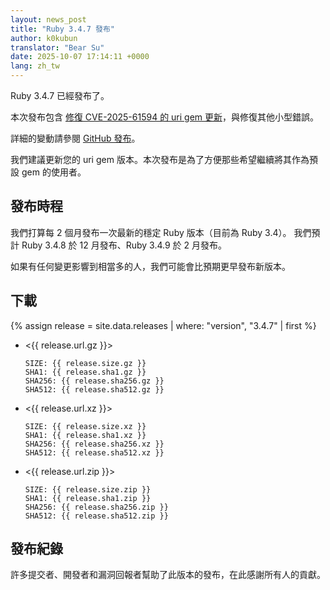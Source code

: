 ```yaml
---
layout: news_post
title: "Ruby 3.4.7 發布"
author: k0kubun
translator: "Bear Su"
date: 2025-10-07 17:14:11 +0000
lang: zh_tw
---
```


Ruby 3.4.7 已經發布了。

本次發布包含 [修復 CVE-2025-61594 的 uri gem 更新](https://www.ruby-lang.org/en/news/2025/10/07/uri-cve-2025-61594/)，與修復其他小型錯誤。

詳細的變動請參閱 [GitHub 發布](https://github.com/ruby/ruby/releases/tag/v3_4_7)。

我們建議更新您的 uri gem 版本。本次發布是為了方便那些希望繼續將其作為預設 gem 的使用者。

## 發布時程

我們打算每 2 個月發布一次最新的穩定 Ruby 版本（目前為 Ruby 3.4）。
我們預計 Ruby 3.4.8 於 12 月發布、Ruby 3.4.9 於 2 月發布。

如果有任何變更影響到相當多的人，我們可能會比預期更早發布新版本。

## 下載

{% assign release = site.data.releases | where: "version", "3.4.7" | first %}

* <{{ release.url.gz }}>

      SIZE: {{ release.size.gz }}
      SHA1: {{ release.sha1.gz }}
      SHA256: {{ release.sha256.gz }}
      SHA512: {{ release.sha512.gz }}

* <{{ release.url.xz }}>

      SIZE: {{ release.size.xz }}
      SHA1: {{ release.sha1.xz }}
      SHA256: {{ release.sha256.xz }}
      SHA512: {{ release.sha512.xz }}

* <{{ release.url.zip }}>

      SIZE: {{ release.size.zip }}
      SHA1: {{ release.sha1.zip }}
      SHA256: {{ release.sha256.zip }}
      SHA512: {{ release.sha512.zip }}

## 發布紀錄

許多提交者、開發者和漏洞回報者幫助了此版本的發布，在此感謝所有人的貢獻。
